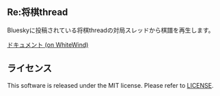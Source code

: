 ## Re:将棋thread

Blueskyに投稿されている将棋threadの対局スレッドから棋譜を再生します。

[ドキュメント (on WhiteWind)](https://whtwnd.com/bills-appworks.blue/entries/Re%3A%E5%B0%86%E6%A3%8Bthread)

## ライセンス

This software is released under the MIT license. Please refer to [LICENSE](https://github.com/bills-appworks/bsky-shogithread-replay/blob/main/LICENSE).
